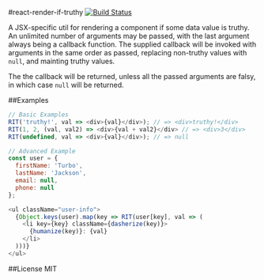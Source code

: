 #react-render-if-truthy
[![Build Status](https://travis-ci.org/colindresj/react-render-if-truthy.svg?branch=master)](https://travis-ci.org/colindresj/react-render-if-truthy)

A JSX-specific util for rendering a component if some data value is truthy. An
unlimited number of arguments may be passed, with the last argument always
being a callback function. The supplied callback will be invoked with arguments
in the same order as passed, replacing non-truthy values with `null`, and
mainting truthy values.

The the callback will be returned, unless all the passed arguments are falsy,
in which case `null` will be returned.

##Examples
```js
// Basic Examples
RIT('truthy!', val => <div>{val}</div>); // => <div>truthy!</div>
RIT(1, 2, (val, val2) => <div>{val + val2}</div> // => <div>3</div>
RIT(undefined, val => <div>{val}</div>); // => null

// Advanced Example
const user = {
  firstName: 'Turbo',
  lastName: 'Jackson',
  email: null,
  phone: null
};

<ul className="user-info">
  {Object.keys(user).map(key => RIT(user[key], val => (
    <li key={key} className={dasherize(key)}>
      {humanize(key)}: {val}
    </li>
  )))}
</ul>
```

##License
MIT
